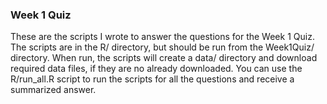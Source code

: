 ### Week 1 Quiz

These are the scripts I wrote to answer the questions for the Week 1 Quiz.
The scripts are in the R/ directory, but should be run from the Week1Quiz/
directory.  When run, the scripts will create a data/ directory and download
required data files, if they are no already downloaded.  You can use the
R/run_all.R script to run the scripts for all the questions and receive
a summarized answer.


